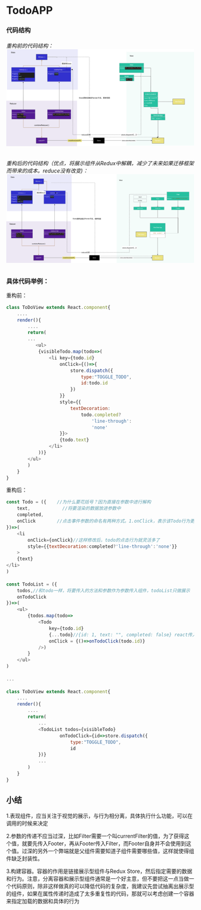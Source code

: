 # TodoAPP

### 代码结构

###### 重构前的代码结构：![](/assets/todoAPP结构图.png)

###### 重构后的代码结构（优点，将展示组件从Redux中解耦，减少了未来如果迁移框架而带来的成本。reduce没有改变\)：![](/assets/todoAPP重构后的代码.png)

### 具体代码举例：

重构前：

```js
class ToDoView extends React.component{
    ....
    render(){
        ....
        return(
        ...
           <ul>
            {visibleTodo.map(todo=>(
                <li key={todo.id} 
                    onClick={()=>{
                        store.dispatch({
                            type:"TOGGLE_TODO",
                            id:todo.id
                        })
                    }} 
                    style={{
                        textDecoration:
                            todo.completed?
                                'line-through':
                                'none'
                    }}>
                    {todo.text}
                </li>
            ))} 
        </ul> 
        )
    }
}
```

重构后：

```js
const Todo = ({    //为什么要花括号？因为直接在参数中进行解构
    text,            //将要渲染的数据放进参数中
    completed,
    onClick        //点击事件参数的命名有两种方式。1.onClick，表示该Todo行为更灵活 2.onToggleClick，表明该点击是一个特定行为
})=>(
    <li 
        onClick={onClick}//这样修改后，todo的点击行为就灵活多了
        style={{textDecoration:completed?'line-through':'none'}}
    >
    {text}
</li>
)

const TodoList = ({
    todos,//和todo一样，将要传入的方法和参数作为参数传入组件，todoList只做展示
    onTodoClick
})=>(
    <ul>
        {todos.map(todo=>
            <Todo
                key={todo.id}
                {...todo}//{id: 1, text: "", completed: false} react传入state和对象解构
                onClick = {()=>onTodoClick(todo.id)}
            />)       
        }
    </ul>
)

...

class ToDoView extends React.component{
    ....
    render(){
        ....
        return(
            ...
            <TodoList todos={visibleTodo} 
                    onTodoClick={id=>store.dispatch({
                        type:"TOGGLE_TODO",
                        id
            })}
            ...
        )
    }
}
```

## 小结

1.表现组件，应当关注于视觉的展示，与行为相分离，具体执行什么功能，可以在调用的时候来决定

2.参数的传递不应当过深，比如Filter需要一个叫currentFilter的值，为了获得这个值，就要先传入Footer，再从Footer传入Filter，而Footer自身并不会使用到这个值。过深的另外一个弊端就是父组件需要知道子组件需要哪些值，这样就使得组件缺乏封装性。

3.构建容器。容器的作用是链接展示型组件与Redux Store，然后指定需要的数据和行为。注意，分离容器和展示型组件通常是一个好主意，但不要把这一点当做一个代码原则，除非这样做真的可以降低代码的复杂度，我建议先尝试抽离出展示型的组件，如果在属性传递时造成了太多重复性的代码，那就可以考虑创建一个容器来指定加载的数据和具体的行为


